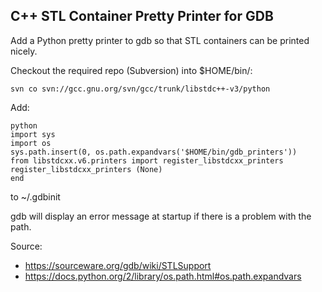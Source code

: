 
## C++ STL Container Pretty Printer for GDB

Add a Python pretty printer to gdb so that STL containers can be printed nicely.


Checkout the required repo (Subversion) into $HOME/bin/:
```
svn co svn://gcc.gnu.org/svn/gcc/trunk/libstdc++-v3/python
```

Add:
```
python
import sys
import os
sys.path.insert(0, os.path.expandvars('$HOME/bin/gdb_printers'))
from libstdcxx.v6.printers import register_libstdcxx_printers
register_libstdcxx_printers (None)
end
```
	
to ~/.gdbinit

gdb will display an error message at startup if there is a problem with the path.


Source: 
- https://sourceware.org/gdb/wiki/STLSupport
- https://docs.python.org/2/library/os.path.html#os.path.expandvars
